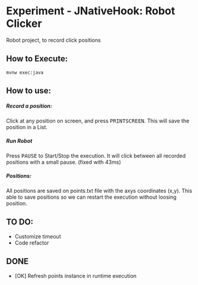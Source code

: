 # Experiment - JNativeHook: Robot Clicker 
 Robot project, to record click positions
 
## How to Execute:

    mvnw exec:java


## How to use:
 
##### Record a position:
Click at any position on screen, and press <kbd>PRINTSCREEN</kbd>. This will save the position in a List. 

##### Run Robot
Press <kbd>PAUSE</kbd> to Start/Stop the execution. It will click between all recorded positions with a small pause. (fixed with 43ms)

##### Positions:
All positions are saved on points.txt file with the axys coordinates (x,y). This able to save positions so we can restart the execution without loosing position.

## TO DO:
- Customize timeout
- Code refactor

## DONE
- [OK] Refresh points instance in runtime execution